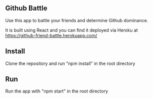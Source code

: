 ## Github Battle

Use this app to battle your friends and determine Github dominance.

It is built using React and you can find it deployed via Heroku at https://github-friend-battle.herokuapp.com/


## Install

Clone the repository and  run "npm install" in the root directory

## Run 

Run the app with "npm start" in the root directory

